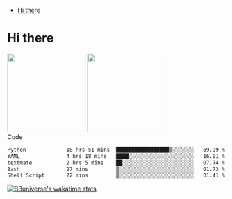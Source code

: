 <!--ts-->
* [Hi there](#hi-there)

<!-- Created by https://github.com/ekalinin/github-markdown-toc -->
<!-- Added by: runner, at: Wed Sep 27 04:19:34 UTC 2023 -->

<!--te-->


# Hi there

<!--
**BBuniverse/BBuniverse** is a ✨ _special_ ✨ repository because its `README.md` (this file) appears on your GitHub profile.

Here are some ideas to get you started:

- 🔭 I’m currently working on ...
- 🌱 I’m currently learning ...
- 👯 I’m looking to collaborate on ...
- 🤔 I’m looking for help with ...
- 💬 Ask me about ...
- 📫 How to reach me: ...
- 😄 Pronouns: ...
- ⚡ Fun fact: ...
-->


<div display="flex">
  <img src="https://github-readme-stats.vercel.app/api?username=BBuniverse&show_icons=true&count_private=true&theme=radical&hide_border=true" height="180"/>
  <img src="https://github-readme-stats.vercel.app/api/top-langs/?username=BBuniverse&layout=compact&theme=radical&hide_border=true" height="180"/>
</div
     

## Code
<!--START_SECTION:waka-->

```txt
Python             18 hrs 51 mins  █████████████████▒░░░░░░░   69.99 %
YAML               4 hrs 18 mins   ████░░░░░░░░░░░░░░░░░░░░░   16.01 %
textmate           2 hrs 5 mins    ██░░░░░░░░░░░░░░░░░░░░░░░   07.74 %
Bash               27 mins         ▒░░░░░░░░░░░░░░░░░░░░░░░░   01.73 %
Shell Script       22 mins         ▒░░░░░░░░░░░░░░░░░░░░░░░░   01.41 %
```

<!--END_SECTION:waka-->
     
[![BBuniverse's wakatime stats](https://github-readme-stats.vercel.app/api/wakatime?username=BBuniverse)](https://github.com/anuraghazra/github-readme-stats)
